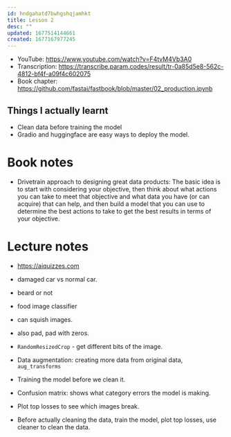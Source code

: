 ```yaml
---
id: hndgahatd7bwhgshqjamhkt
title: Lesson 2
desc: ""
updated: 1677514144661
created: 1677167977245
---
```


- YouTube: https://www.youtube.com/watch?v=F4tvM4Vb3A0
- Transcription: https://transcribe.param.codes/result/tr-0a85d5e8-562c-4812-bf4f-a09f4c602075
- Book chapter: https://github.com/fastai/fastbook/blob/master/02_production.ipynb

## Things I actually learnt

- Clean data before training the model
- Gradio and huggingface are easy ways to deploy the model.

# Book notes

- Drivetrain approach to designing great data products: The basic idea is to start with considering your objective, then think about what actions you can take to meet that objective and what data you have (or can acquire) that can help, and then build a model that you can use to determine the best actions to take to get the best results in terms of your objective.

# Lecture notes

- https://aiquizzes.com

- damaged car vs normal car.
- beard or not
- food image classifier
- can squish images.
- also pad, pad with zeros.
- `RandomResizedCrop` - get different bits of the image.
- Data augmentation: creating more data from original data, `aug_transforms`
- Training the model before we clean it.
- Confusion matrix: shows what category errors the model is making.
- Plot top losses to see which images break.
- Before actually cleaning the data, train the model, plot top losses, use cleaner to clean the data.
